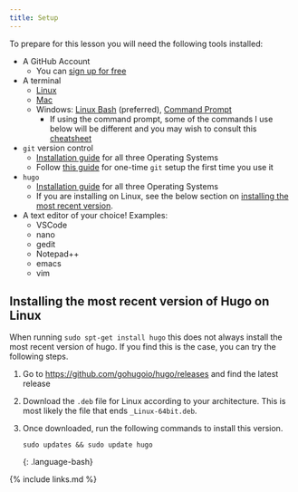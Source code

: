 ```yaml
---
title: Setup
---
```

To prepare for this lesson you will need the following tools installed:

- A GitHub Account
  - You can [sign up for free](https://github.com/join)
- A terminal
  - [Linux](https://maker.pro/linux/tutorial/basic-linux-commands-for-beginners)
  - [Mac](https://www.businessinsider.com/how-to-open-terminal-on-mac?r=US&IR=T)
  - Windows: [Linux Bash](https://www.laptopmag.com/uk/articles/use-bash-shell-windows-10) (preferred), [Command Prompt](https://www.howtogeek.com/235101/10-ways-to-open-the-command-prompt-in-windows-10/)
    - If using the command prompt, some of the commands I use below will be different and you may wish to consult this [cheatsheet](http://www.cs.columbia.edu/~sedwards/classes/2015/1102-fall/Command%20Prompt%20Cheatsheet.pdf)
- `git` version control
  - [Installation guide](https://git-scm.com/book/en/v2/Getting-Started-Installing-Git) for all three Operating Systems
  - Follow [this guide](https://git-scm.com/book/en/v2/Getting-Started-First-Time-Git-Setup) for one-time `git` setup the first time you use it
- `hugo`
  - [Installation guide](https://gohugo.io/getting-started/installing/) for all three Operating Systems
  - If you are installing on Linux, see the below section on [installing the most recent version](#installing-the-most-recent-version-of-hugo-on-linux).
- A text editor of your choice! Examples:
  - VSCode
  - nano
  - gedit
  - Notepad++
  - emacs
  - vim

## Installing the most recent version of Hugo on Linux

When running `sudo spt-get install hugo` this does not always install the most recent version of hugo.
If you find this is the case, you can try the following steps.

1. Go to <https://github.com/gohugoio/hugo/releases> and find the latest release
2. Download the `.deb` file for Linux according to your architecture.
   This is most likely the file that ends `_Linux-64bit.deb`.
3. Once downloaded, run the following commands to install this version.

   ~~~
   sudo updates && sudo update hugo
   ~~~
   {: .language-bash}

{% include links.md %}
